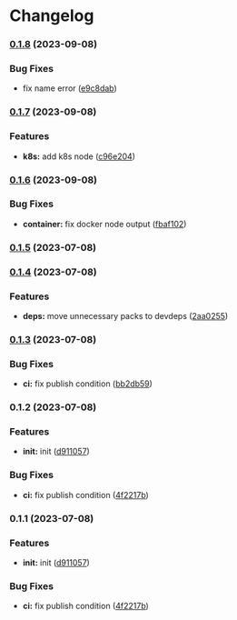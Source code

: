 # Changelog


### [0.1.8](https://github.com/yoshino-s/n8n-nodes-container/compare/v0.1.7...v0.1.8) (2023-09-08)


### Bug Fixes

* fix name error ([e9c8dab](https://github.com/yoshino-s/n8n-nodes-container/commit/e9c8dab18f44ee5c55675b743f50c405f9be534f))

### [0.1.7](https://github.com/yoshino-s/n8n-nodes-container/compare/v0.1.6...v0.1.7) (2023-09-08)


### Features

* **k8s:** add k8s node ([c96e204](https://github.com/yoshino-s/n8n-nodes-container/commit/c96e204bfd75cbfd226e7362b71263b1efbdd18e))

### [0.1.6](https://github.com/yoshino-s/n8n-nodes-container/compare/v0.1.5...v0.1.6) (2023-09-08)


### Bug Fixes

* **container:** fix docker node output ([fbaf102](https://github.com/yoshino-s/n8n-nodes-container/commit/fbaf102e8faf2f72af1507817152541487149349))

### [0.1.5](https://github.com/yoshino-s/n8n-nodes-container/compare/v0.1.4...v0.1.5) (2023-07-08)

### [0.1.4](https://github.com/yoshino-s/n8n-nodes-container/compare/v0.1.3...v0.1.4) (2023-07-08)


### Features

* **deps:** move unnecessary packs to devdeps ([2aa0255](https://github.com/yoshino-s/n8n-nodes-container/commit/2aa02554fdc31cc2aa818eccdeab8bf81f2b9753))

### [0.1.3](https://github.com/yoshino-s/n8n-nodes-container/compare/v0.1.2...v0.1.3) (2023-07-08)


### Bug Fixes

* **ci:** fix publish condition ([bb2db59](https://github.com/yoshino-s/n8n-nodes-container/commit/bb2db5929af3aae714f607bf10319710264d1ec6))

### 0.1.2 (2023-07-08)


### Features

* **init:** init ([d911057](https://github.com/yoshino-s/n8n-nodes-container/commit/d91105710b8003a363ef7ed4f3c2381bdf4eb953))


### Bug Fixes

* **ci:** fix publish condition ([4f2217b](https://github.com/yoshino-s/n8n-nodes-container/commit/4f2217bbe3cb4f27585fa5a566129671c17f2d22))

### 0.1.1 (2023-07-08)


### Features

* **init:** init ([d911057](https://github.com/yoshino-s/n8n-nodes-container/commit/d91105710b8003a363ef7ed4f3c2381bdf4eb953))


### Bug Fixes

* **ci:** fix publish condition ([4f2217b](https://github.com/yoshino-s/n8n-nodes-container/commit/4f2217bbe3cb4f27585fa5a566129671c17f2d22))
